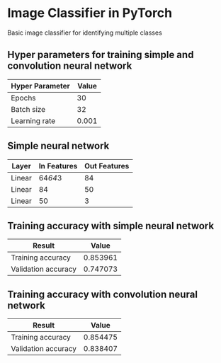 # Image Classifier in PyTorch

Basic image classifier for identifying multiple classes

## Hyper parameters for training simple and convolution neural network
| Hyper Parameter  | Value |
| ------------- | ------------- |
| Epochs  | 30  |
| Batch size  | 32  |
| Learning rate | 0.001 |

## Simple neural network
| Layer  | In Features | Out Features |
| ------------- | ------------- | ------------- |
| Linear  | 64*64*3  | 84 |
| Linear  | 84  | 50 |
| Linear | 50 | 3 |

## Training accuracy with simple neural network

| Result  | Value |
| ------------- | ------------- |
| Training accuracy  | 0.853961  |
| Validation accuracy  | 0.747073  |


## Training accuracy with convolution neural network

| Result  | Value |
| ------------- | ------------- |
| Training accuracy  | 0.854475  |
| Validation accuracy  | 0.838407  |

